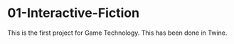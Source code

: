 # 01-Interactive-Fiction
This is the first project for Game Technology. This has been done in Twine.
